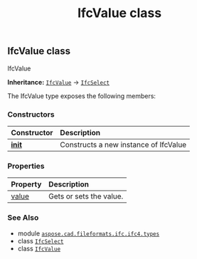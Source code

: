 ﻿---
title: IfcValue class
second_title: Aspose.CAD for Python via .NET API References
description: 
type: docs
weight: 1840
url: /python-net/aspose.cad.fileformats.ifc.ifc4.types/ifcvalue/
is_root: false
---

## IfcValue class

IfcValue



**Inheritance:** [`IfcValue`](/cad/python-net/aspose.cad.fileformats.ifc.ifc4.types/ifcvalue) → 
[`IfcSelect`](/cad/python-net/aspose.cad.fileformats.ifc/ifcselect)



The IfcValue type exposes the following members:

### Constructors
| Constructor | Description |
| :- | :- |
| [__init__](/cad/python-net/aspose.cad.fileformats.ifc.ifc4.types/ifcvalue/__init__/#) | Constructs a new instance of IfcValue |


### Properties
| Property | Description |
| :- | :- |
| [value](/cad/python-net/aspose.cad.fileformats.ifc.ifc4.types/ifcvalue/value) | Gets or sets the value. |



### See Also
* module [`aspose.cad.fileformats.ifc.ifc4.types`](..)
* class [`IfcSelect`](/cad/python-net/aspose.cad.fileformats.ifc/ifcselect)
* class [`IfcValue`](/cad/python-net/aspose.cad.fileformats.ifc.ifc4.types/ifcvalue)
